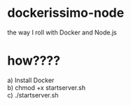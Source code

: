 # dockerissimo-node
the way I roll with Docker and Node.js

# how????
a) Install Docker<br>
b) chmod +x startserver.sh<br>
c) ./startserver.sh
